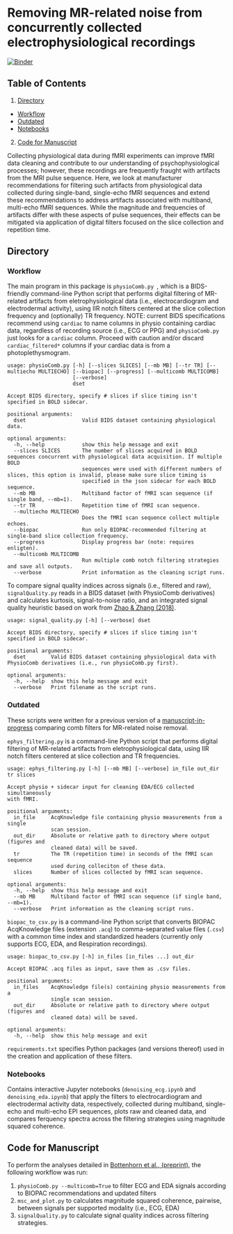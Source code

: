 # Removing MR-related noise from concurrently collected electrophysiological recordings

[![Binder](https://mybinder.org/badge_logo.svg)](https://mybinder.org/v2/gh/62442katieb/mbme-physio-denoising/binder-live?filepath=notebooks%2Fdenoising_ecg.ipynb)
## Table of Contents
1. [Directory](https://github.com/62442katieb/mbme-physio-denoising#Directory)
- [Workflow](https://github.com/62442katieb/mbme-physio-denoising#Workflow)
- [Outdated](https://github.com/62442katieb/mbme-physio-denoising#Outdated)
- [Notebooks](https://github.com/62442katieb/mbme-physio-denoising#Notebooks)
2. [Code for Manuscript](https://github.com/62442katieb/mbme-physio-denoising/edit/main/README.md#code-for-manuscript)

Collecting physiological data during fMRI experiments can improve fMRI data cleaning and 
contribute to our understanding of psychophysiological processes; however, these recordings are 
frequently fraught with artifacts from the MRI pulse sequence. Here, we look at manufacturer 
recommendations for filtering such artifacts from physiological data collected during 
single-band, single-echo fMRI sequences and extend these recommendations to address artifacts 
associated with multiband, multi-echo fMRI sequences. While the magnitude and frequencies of 
artifacts differ with these aspects of pulse sequences, their effects can be mitigated via 
application of digital filters focused on the slice collection and repetition time.

## Directory
### Workflow
The main program in this package is `physioComb.py `, which is a BIDS-friendly command-line Python script that performs digital filtering of MR-related 
artifacts from eletrophysiological data (i.e., electrocardiogram and electrodermal activity), using IIR notch filters centered at the slice collection frequency and (optionally) TR frequency. NOTE: current BIDS specifications recommend using `cardiac` to name columns in physio containing cardiac data, regardless of recording source (i.e., ECG or PPG) and `physioComb.py` just looks for a `cardiac` column. Proceed with caution and/or discard `cardiac_filtered*` columns if your cardiac data is from a photoplethysmogram.
```
usage: physioComb.py [-h] [--slices SLICES] [--mb MB] [--tr TR] [--multiecho MULTIECHO] [--biopac] [--progress] [--multicomb MULTICOMB]
                     [--verbose]
                     dset

Accept BIDS directory, specify # slices if slice timing isn't specified in BOLD sidecar.

positional arguments:
  dset                  Valid BIDS dataset containing physiological data.

optional arguments:
  -h, --help            show this help message and exit
  --slices SLICES       The number of slices acquired in BOLD sequences concurrent with physiological data acquisition. If multiple BOLD
                        sequences were used with different numbers of slices, this option is invalid, please make sure slice timing is
                        specified in the json sidecar for each BOLD sequence.
  --mb MB               Multiband factor of fMRI scan sequence (if single band, --mb=1).
  --tr TR               Repetition time of fMRI scan sequence.
  --multiecho MULTIECHO
                        Does the fMRI scan sequence collect multiple echoes.
  --biopac              Run only BIOPAC-recommended filtering at single-band slice collection frequency.
  --progress            Display progress bar (note: requires enligten).
  --multicomb MULTICOMB
                        Run multiple comb notch filtering strategies and save all outputs.
  --verbose             Print information as the cleaning script runs.
```
To compare signal quality indices across signals (i.e., filtered and raw), `signalQuality.py` reads in a BIDS dataset (with PhysioComb derivatives) and calculates kurtosis, signal-to-noise ratio, and an integrated signal quality heuristic based on work from [Zhao & Zhang (2018)](https://www.frontiersin.org/articles/10.3389/fphys.2018.00727).
```
usage: signal_quality.py [-h] [--verbose] dset

Accept BIDS directory, specify # slices if slice timing isn't specified in BOLD sidecar.

positional arguments:
  dset        Valid BIDS dataset containing physiological data with PhysioComb derivatives (i.e., run physioComb.py first).

optional arguments:
  -h, --help  show this help message and exit
  --verbose   Print filename as the script runs.
```

### Outdated
These scripts were written for a previous version of a [manuscript-in-progress](https://www.biorxiv.org/content/10.1101/2021.04.01.437293) comparing comb filters for MR-related noise removal.

`ephys_filtering.py` is a command-line Python script that performs digital filtering of MR-related artifacts from eletrophysiological data, 
using IIR notch filters centered at slice collection and TR frequencies.
```
usage: ephys_filtering.py [-h] [--mb MB] [--verbose] in_file out_dir tr slices

Accept physio + sidecar input for cleaning EDA/ECG collected simultaneously
with fMRI.

positional arguments:
  in_file     AcqKnowledge file containing physio measurements from a single
              scan session.
  out_dir     Absolute or relative path to directory where output (figures and
              cleaned data) will be saved.
  tr          The TR (repetition time) in seconds of the fMRI scan sequence
              used during colleciton of these data.
  slices      Number of slices collected by fMRI scan sequence.

optional arguments:
  -h, --help  show this help message and exit
  --mb MB     Multiband factor of fMRI scan sequence (if single band, --mb=1).
  --verbose   Print information as the cleaning script runs.
```

`biopac_to_csv.py` is a command-line Python script that converts BIOPAC AcqKnowledge files (extension `.acq`) to comma-separated value files (`.csv`) 
with a common time index and standardized headers (currently only supports ECG, EDA, and Respiration recordings).
```
usage: biopac_to_csv.py [-h] in_files [in_files ...] out_dir

Accept BIOPAC .acq files as input, save them as .csv files.

positional arguments:
  in_files    AcqKnowledge file(s) containing physio measurements from a
              single scan session.
  out_dir     Absolute or relative path to directory where output (figures and
              cleaned data) will be saved.

optional arguments:
  -h, --help  show this help message and exit
```

`requirements.txt` specifies Python packages (and versions thereof) used in the creation and application of these filters.

### Notebooks
Contains interactive Jupyter notebooks (`denoising_ecg.ipynb` and `denoising_eda.ipynb`) that apply the filters to electrocardiogram and electrodermal
activity data, respectively, collected during multiband, single-echo and multi-echo EPI sequences, plots raw and cleaned data, 
and compares ferquency spectra across the filtering strategies using magnitude squared coherence.

## Code for Manuscript
To perform the analyses detailed in [Bottenhorn et al., (preprint)](https://doi.org/10.1101/2021.04.01.437293), the following workflow was run:
1. `physioComb.py --multicomb=True` to filter ECG and EDA signals according to BIOPAC recommendations and updated filters
2. `msc_and_plot.py` to calculates magnitude squared coherence, pairwise, between signals per supported modality (i.e., ECG, EDA)
3. `signalQuality.py` to calculate signal quality indices across filtering strategies.
